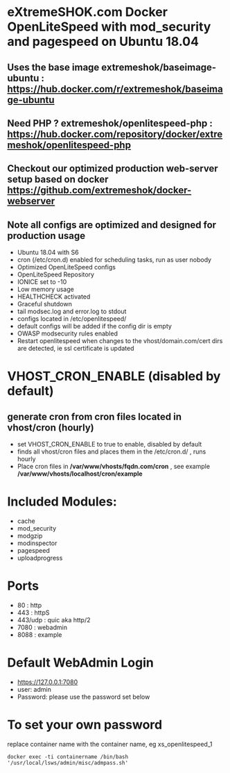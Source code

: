 # eXtremeSHOK.com Docker OpenLiteSpeed with mod_security and pagespeed on Ubuntu 18.04

## Uses the base image extremeshok/baseimage-ubuntu : https://hub.docker.com/r/extremeshok/baseimage-ubuntu

## Need PHP ? extremeshok/openlitespeed-php : https://hub.docker.com/repository/docker/extremeshok/openlitespeed-php

## Checkout our optimized production web-server setup based on docker https://github.com/extremeshok/docker-webserver

## Note all configs are optimized and designed for production usage

* Ubuntu 18.04 with S6
* cron (/etc/cron.d) enabled for scheduling tasks, run as user nobody
* Optimized OpenLiteSpeed configs
* OpenLiteSpeed Repository
* IONICE set to -10
* Low memory usage
* HEALTHCHECK activated
* Graceful shutdown
* tail modsec.log and error.log to stdout
* configs located in /etc/openlitespeed/
* default configs will be added if the config dir is empty
* OWASP modsecurity rules enabled
* Restart openlitespeed when changes to the vhost/domain.com/cert dirs are detected, ie ssl certificate is updated

# VHOST_CRON_ENABLE (disabled by default)
## generate cron from cron files located in vhost/cron (hourly)
* set VHOST_CRON_ENABLE to true to enable, disabled by default
* finds all vhost/cron files and places them in the /etc/cron.d/ , runs hourly
* Place cron files in **/var/www/vhosts/fqdn.com/cron** , see example **/var/www/vhosts/localhost/cron/example**

# Included Modules:
* cache
* mod_security
* modgzip
* modinspector
* pagespeed
* uploadprogress

# Ports
* 80 : http
* 443 : httpS
* 443/udp : quic aka http/2
* 7080 : webadmin
* 8088 : example

# Default WebAdmin Login
* https://127.0.0.1:7080
* user: admin
* Password: please use the password set below

# To set your own password
replace container name with the container name, eg xs_openlitespeed_1
```
docker exec -ti containername /bin/bash '/usr/local/lsws/admin/misc/admpass.sh'
```
